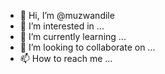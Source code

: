 - 👋 Hi, I’m @muzwandile
- 👀 I’m interested in ...
- 🌱 I’m currently learning ...
- 💞️ I’m looking to collaborate on ...
- 📫 How to reach me ...

<!---
muzwandile/muzwandile is a ✨ special ✨ repository because its `README.md` (this file) appears on your GitHub profile.
You can click the Preview link to take a look at your changes.
--->
